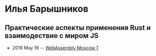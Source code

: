 # Илья Барышников

## Практические аспекты применения Rust и взаимодествие с миром JS
- 2019 May 16 -- [WebAssembly Moscow 1](https://www.youtube.com/watch?v=O8IMFHu1dG0&t=3261s)    
